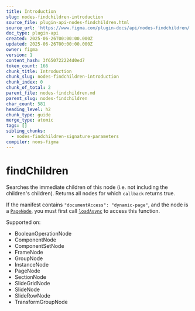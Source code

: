 ```yaml
---
title: Introduction
slug: nodes-findchildren-introduction
source_file: plugin-api-nodes-findchildren.html
source_url: 'https://www.figma.com/plugin-docs/api/nodes-findchildren/'
doc_type: plugin-api
created: 2025-06-26T00:00:00.000Z
updated: 2025-06-26T00:00:00.000Z
owner: figma
version: 1
content_hash: 3f650722224d0ed7
token_count: 166
chunk_title: Introduction
chunk_slug: nodes-findchildren-introduction
chunk_index: 0
chunk_of_total: 2
parent_file: nodes-findchildren.md
parent_slug: nodes-findchildren
char_count: 581
heading_level: h2
chunk_type: guide
merge_type: atomic
tags: []
sibling_chunks:
  - nodes-findchildren-signature-parameters
compiler: noos-figma
---
```


# findChildren

Searches the immediate children of this node (i.e. not including the children's children). Returns all nodes for which `callback` returns true.

If the manifest contains `"documentAccess": "dynamic-page"`, and the node is a [`PageNode`](/plugin-docs/api/PageNode/), you must first call [`loadAsync`](/plugin-docs/api/PageNode/#loadasync) to access this function.

 Supported on:

- BooleanOperationNode
- ComponentNode
- ComponentSetNode
- FrameNode
- GroupNode
- InstanceNode
- PageNode
- SectionNode
- SlideGridNode
- SlideNode
- SlideRowNode
- TransformGroupNode
